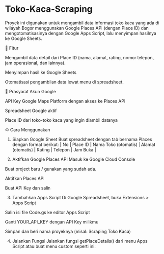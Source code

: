 # Toko-Kaca-Scraping

Proyek ini digunakan untuk mengambil data informasi toko kaca yang ada di wilayah Bogor menggunakan Google Places API (dengan Place ID) dan mengotomatisasinya dengan Google Apps Script, lalu menyimpan hasilnya ke Google Sheets.

🔧 Fitur

Mengambil data detail dari Place ID (nama, alamat, rating, nomor telepon, jam operasional, dan lainnya).

Menyimpan hasil ke Google Sheets.

Otomatisasi pengambilan data lewat menu di spreadsheet.

📜 Prasyarat
Akun Google

API Key Google Maps Platform dengan akses ke Places API

Spreadsheet Google aktif

Place ID dari toko-toko kaca yang ingin diambil datanya

⚙️ Cara Menggunakan
1. Siapkan Google Sheet
Buat spreadsheet dengan tab bernama Places dengan format berikut:
| No | Place ID                     | Nama Toko (otomatis) | Alamat (otomatis) | Rating | Telepon | Jam Buka |

2. Aktifkan Google Places API
Masuk ke Google Cloud Console

Buat project baru / gunakan yang sudah ada.

Aktifkan Places API

Buat API Key dan salin

3. Tambahkan Apps Script
Di Google Spreadsheet, buka Extensions > Apps Script

Salin isi file Code.gs ke editor Apps Script

Ganti YOUR_API_KEY dengan API Key milikmu

Simpan dan beri nama proyeknya (misal: Scraping Toko Kaca)

4. Jalankan Fungsi
Jalankan fungsi getPlaceDetails() dari menu Apps Script atau buat menu custom seperti ini:



